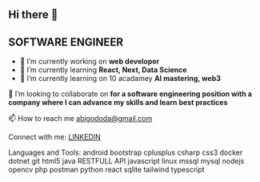 ## Hi there 👋



## SOFTWARE ENGINEER 
  

- 🔭 I’m currently working on **web developer**
- 🌱 I’m currently learning **React, Next, Data Science**
- 🌱 I’m currently learning on 10 acadamey **AI mastering, web3**

👯 I’m looking to collaborate on **for a software engineering position with a company where I can advance my skills and learn best practices**

📫 How to reach me abigododa@gmail.com


Connect with me:
[LINKEDIN](https://www.linkedin.com/in/abigiya-ayele-167950242)

Languages and Tools:
android bootstrap cplusplus csharp css3  docker dotnet  git html5 java RESTFULL API javascript linux mssql mysql nodejs opencv php postman python react sqlite tailwind typescript


